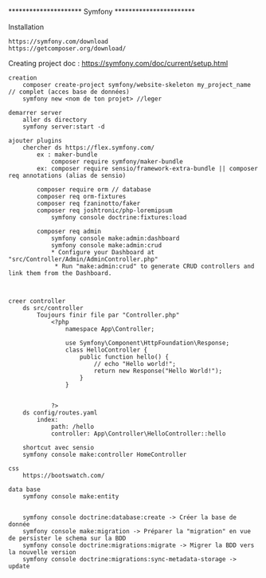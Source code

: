 ********************* Symfony ***********************

Installation

    https://symfony.com/download
    https://getcomposer.org/download/


Creating project
    doc : 
        https://symfony.com/doc/current/setup.html

    creation 
        composer create-project symfony/website-skeleton my_project_name // complet (acces base de données)
        symfony new <nom de ton projet> //leger

    demarrer server 
        aller ds directory 
        symfony server:start -d

    ajouter plugins
        chercher ds https://flex.symfony.com/
            ex : maker-bundle
                composer require symfony/maker-bundle
            ex: composer require sensio/framework-extra-bundle || composer req annotations (alias de sensio)

            composer require orm // database
            composer req orm-fixtures
            composer req fzaninotto/faker
            composer req joshtronic/php-loremipsum
                symfony console doctrine:fixtures:load
            
            composer req admin
                symfony console make:admin:dashboard
                symfony console make:admin:crud
                * Configure your Dashboard at "src/Controller/Admin/AdminController.php"
                 * Run "make:admin:crud" to generate CRUD controllers and link them from the Dashboard.



    creer controller
        ds src/controller
            Toujours finir file par "Controller.php"
                <?php
                    namespace App\Controller;

                    use Symfony\Component\HttpFoundation\Response;
                    class HelloController {
                        public function hello() {
                            // echo "Hello world!";
                            return new Response("Hello World!");
                        }
                    }


                ?>
        ds config/routes.yaml
            index:
                path: /hello
                controller: App\Controller\HelloController::hello

        shortcut avec sensio
        symfony console make:controller HomeController

    css
        https://bootswatch.com/

    data base
        symfony console make:entity 


        symfony console doctrine:database:create -> Créer la base de donnée
        symfony console make:migration -> Préparer la "migration" en vue de persister le schema sur la BDD
        symfony console doctrine:migrations:migrate -> Migrer la BDD vers la nouvelle version
        symfony console doctrine:migrations:sync-metadata-storage -> update







